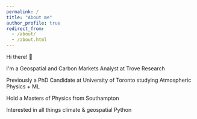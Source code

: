 ```yaml
---
permalink: /
title: "About me"
author_profile: true
redirect_from: 
  - /about/
  - /about.html
---
```


Hi there! 👋

I'm a Geospatial and Carbon Markets Analyst at Trove Research

Previously a PhD Candidate at University of Toronto studying Atmospheric Physics + ML

Hold a Masters of Physics from Southampton

Interested in all things climate & geospatial Python
